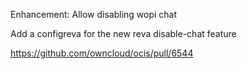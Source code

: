 Enhancement: Allow disabling wopi chat

Add a configreva for the new reva disable-chat feature

https://github.com/owncloud/ocis/pull/6544
